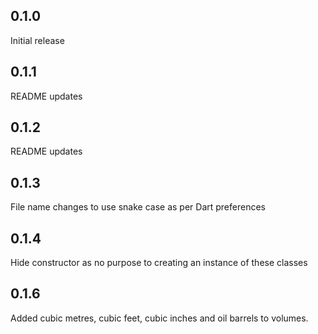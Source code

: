## 0.1.0

Initial release

## 0.1.1

README updates

## 0.1.2

README updates

## 0.1.3

File name changes to use snake case as per Dart preferences

## 0.1.4

Hide constructor as no purpose to creating an instance of these classes

## 0.1.6

Added cubic metres, cubic feet, cubic inches and oil barrels to volumes.